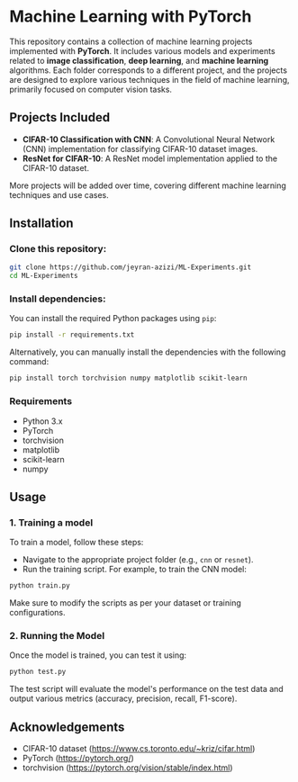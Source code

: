 # Machine Learning with PyTorch

This repository contains a collection of machine learning projects implemented with **PyTorch**. It includes various models and experiments related to **image classification**, **deep learning**, and **machine learning** algorithms. Each folder corresponds to a different project, and the projects are designed to explore various techniques in the field of machine learning, primarily focused on computer vision tasks.

## Projects Included

- **CIFAR-10 Classification with CNN**: A Convolutional Neural Network (CNN) implementation for classifying CIFAR-10 dataset images.
- **ResNet for CIFAR-10**: A ResNet model implementation applied to the CIFAR-10 dataset.

More projects will be added over time, covering different machine learning techniques and use cases.

## Installation

### Clone this repository:

```bash
git clone https://github.com/jeyran-azizi/ML-Experiments.git
cd ML-Experiments
```

### Install dependencies:

You can install the required Python packages using `pip`:

```bash
pip install -r requirements.txt
```

Alternatively, you can manually install the dependencies with the following command:

```bash
pip install torch torchvision numpy matplotlib scikit-learn
```

### Requirements

- Python 3.x
- PyTorch
- torchvision
- matplotlib
- scikit-learn
- numpy

## Usage

### 1. Training a model

To train a model, follow these steps:

- Navigate to the appropriate project folder (e.g., `cnn` or `resnet`).
- Run the training script. For example, to train the CNN model:

```bash
python train.py
```

Make sure to modify the scripts as per your dataset or training configurations.

### 2. Running the Model

Once the model is trained, you can test it using:

```bash
python test.py
```

The test script will evaluate the model's performance on the test data and output various metrics (accuracy, precision, recall, F1-score).


## Acknowledgements

- CIFAR-10 dataset (https://www.cs.toronto.edu/~kriz/cifar.html)
- PyTorch (https://pytorch.org/)
- torchvision (https://pytorch.org/vision/stable/index.html)
